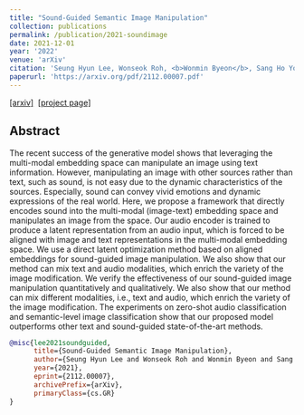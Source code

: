 ```yaml
---
title: "Sound-Guided Semantic Image Manipulation"
collection: publications
permalink: /publication/2021-soundimage
date: 2021-12-01
year: '2022'
venue: 'arXiv'
citation: 'Seung Hyun Lee, Wonseok Roh, <b>Wonmin Byeon</b>, Sang Ho Yoon, Chan Young Kim, Jinkyu Kim, Sangpil Kim <b>|</b> <i>CVPR 2022</i> '
paperurl: 'https://arxiv.org/pdf/2112.00007.pdf'
---
```

[[arxiv]](https://arxiv.org/abs/2112.00007)&nbsp;
[[project page]](https://kuai-lab.github.io/cvpr2022sound/) 

## Abstract
The recent success of the generative model shows that leveraging the multi-modal embedding space can manipulate an image using text information. However, manipulating an image with other sources rather than text, such as sound, is not easy due to the dynamic characteristics of the sources. Especially, sound can convey vivid emotions and dynamic expressions of the real world. Here, we propose a framework that directly encodes sound into the multi-modal (image-text) embedding space and manipulates an image from the space. Our audio encoder is trained to produce a latent representation from an audio input, which is forced to be aligned with image and text representations in the multi-modal embedding space. We use a direct latent optimization method based on aligned embeddings for sound-guided image manipulation. We also show that our method can mix text and audio modalities, which enrich the variety of the image modification. We verify the effectiveness of our sound-guided image manipulation quantitatively and qualitatively. We also show that our method can mix different modalities, i.e., text and audio, which enrich the variety of the image modification. The experiments on zero-shot audio classification and semantic-level image classification show that our proposed model outperforms other text and sound-guided state-of-the-art methods. 


```bib
@misc{lee2021soundguided,
      title={Sound-Guided Semantic Image Manipulation}, 
      author={Seung Hyun Lee and Wonseok Roh and Wonmin Byeon and Sang Ho Yoon and Chan Young Kim and Jinkyu Kim and Sangpil Kim},
      year={2021},
      eprint={2112.00007},
      archivePrefix={arXiv},
      primaryClass={cs.GR}
}
```


